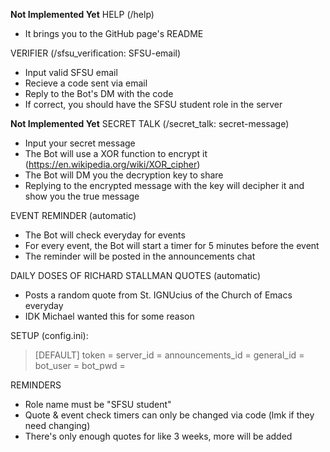 **Not Implemented Yet**
HELP (/help)
 - It brings you to the GitHub page's README

VERIFIER (/sfsu_verification: SFSU-email)
 - Input valid SFSU email
 - Recieve a code sent via email
 - Reply to the Bot's DM with the code
 - If correct, you should have the SFSU student role in the server

**Not Implemented Yet**
SECRET TALK (/secret_talk: secret-message)
 - Input your secret message
 - The Bot will use a XOR function to encrypt it (https://en.wikipedia.org/wiki/XOR_cipher)
 - The Bot will DM you the decryption key to share
 - Replying to the encrypted message with the key will decipher it and show you the true message

EVENT REMINDER (automatic)
 - The Bot will check everyday for events
 - For every event, the Bot will start a timer for 5 minutes before the event
 - The reminder will be posted in the announcements chat

DAILY DOSES OF RICHARD STALLMAN QUOTES (automatic)
 - Posts a random quote from St. IGNUcius of the Church of Emacs everyday
 - IDK Michael wanted this for some reason

SETUP (config.ini):
> [DEFAULT]
> token = 
> server_id = 
> announcements_id = 
> general_id = 
> bot_user = 
> bot_pwd = 

REMINDERS
 - Role name must be "SFSU student"
 - Quote & event check timers can only be changed via code (lmk if they need changing)
 - There's only enough quotes for like 3 weeks, more will be added